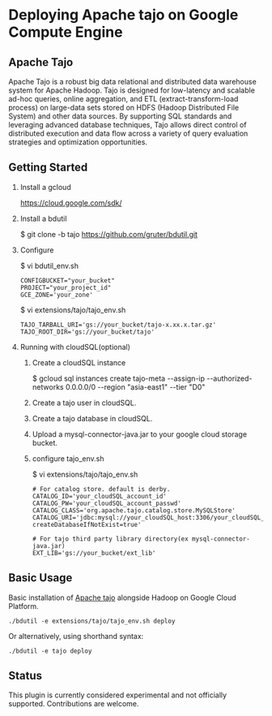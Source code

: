Deploying Apache tajo on Google Compute Engine
===============================================

Apache Tajo
-----------

Apache Tajo is a robust big data relational and distributed data warehouse system for Apache Hadoop. Tajo is designed for low-latency and scalable ad-hoc queries, online aggregation, and ETL (extract-transform-load process) on large-data sets stored on HDFS (Hadoop Distributed File System) and other data sources. By supporting SQL standards and leveraging advanced database techniques, Tajo allows direct control of distributed execution and data flow across a variety of query evaluation strategies and optimization opportunities.

Getting Started
---------------

1. Install a gcloud

    https://cloud.google.com/sdk/
    
2. Install a bdutil

    $ git clone -b tajo https://github.com/gruter/bdutil.git
    
3. Configure
   
    $ vi  bdutil_env.sh

    ```
    CONFIGBUCKET="your_bucket" 
    PROJECT="your_project_id" 
    GCE_ZONE='your_zone'
    ```
    
    $ vi extensions/tajo/tajo_env.sh
    
    ```
    TAJO_TARBALL_URI='gs://your_bucket/tajo-x.xx.x.tar.gz'
    TAJO_ROOT_DIR='gs://your_bucket/tajo'
    ```
    
4. Running with cloudSQL(optional)

    1. Create a cloudSQL instance
    
        $ gcloud sql instances create tajo-meta --assign-ip --authorized-networks 0.0.0.0/0 --region "asia-east1" --tier "D0"
        
    2. Create a tajo user in cloudSQL.
    
    3. Create a tajo database in cloudSQL.
    
    4. Upload a mysql-connector-java.jar to your google cloud storage bucket.
    
    5. configure tajo_env.sh
    
        $ vi extensions/tajo/tajo_env.sh
        
        ```
        # For catalog store. default is derby.
        CATALOG_ID='your_cloudSQL_account_id'
        CATALOG_PW='your_cloudSQL_account_passwd'
        CATALOG_CLASS='org.apache.tajo.catalog.store.MySQLStore'
        CATALOG_URI='jdbc:mysql://your_cloudSQL_host:3306/your_cloudSQL_databases?createDatabaseIfNotExist=true'

        # For tajo third party library directory(ex mysql-connector-java.jar)
        EXT_LIB='gs://your_bucket/ext_lib'
        ```

Basic Usage
-----------

Basic installation of [Apache tajo](http://tajo.apache.org/) alongside Hadoop on Google Cloud Platform.

    ./bdutil -e extensions/tajo/tajo_env.sh deploy

Or alternatively, using shorthand syntax:

    ./bdutil -e tajo deploy

Status
------

This plugin is currently considered experimental and not officially supported.
Contributions are welcome.
